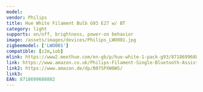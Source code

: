 ```yaml
---
model: 
vendor: Philips
title: Hue White Filament Bulb G93 E27 w/ BT
category: light
supports: on/off, brightness, power-on behavior
image: /assets/images/devices/Philips_LWO001.jpg
zigbeemodel: ['LWO001']
compatible: [z2m,iob]
mlink: https://www2.meethue.com/en-gb/p/hue-white-1-pack-g93/8718699688882
link: https://www.amazon.co.uk/Philips-Filament-Single-Bluetooth-Assistant/dp/B07SPXW8WS/
link2: https://www.amazon.de/dp/B07SPXW8WS/
link3: 
EAN: 8718699688882
---
```

